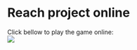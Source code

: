 # Reach project online

Click bellow to play the game online:
<br>
<a href="https://the-secret-number-rodrigofentanes-hotmailcoms-projects.vercel.app" target="_blank"><img loading="lazy" src="https://img.shields.io/badge/Vercel-000000?style=for-the-badge&logo=vercel&logoColor=white" target="_blank"></a> 
